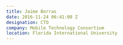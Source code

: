 ```yaml
---
title: Jaime Borras
date: 2016-11-24 06:41:00 Z
designation: CTO
company: Mobile Technology Consortium
location: Florida International University
---
```


